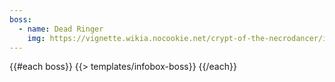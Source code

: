 ```yaml
---
boss:
  - name: Dead Ringer
    img: https://vignette.wikia.nocookie.net/crypt-of-the-necrodancer/images/9/9a/Bosscreen_deadringer.png/revision/latest?cb=20150425083231&path-prefix=ja
---
```

{{#each boss}}
  {{> templates/infobox-boss}}
{{/each}}
